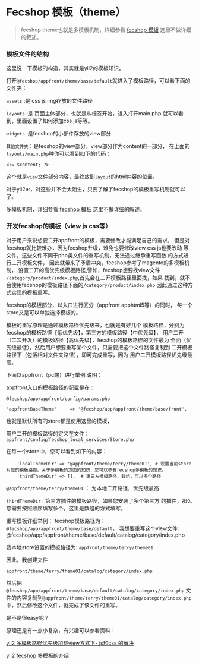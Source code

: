 Fecshop 模板（theme）
==============

> fecshop theme也就是多模板机制，详细参看
[fecshop 模板](http://www.fecshop.com/doc/fecshop-guide/develop/cn-1.0/guide-fecshop-rewrite-func.html#4-fecshopview-js-css)
这里不做详细的叙述。

### 模板文件的结构

这里说一下模板的构造，其实就是yii2的模板知识。

打开`@fecshop/appfront/theme/base/default`就进入了模板路径，可以看下面的文件夹：

`assets` :是 css js img存放的文件路径

`layouts` :是 页面主体部分，也就是从<html>标签开始，进入打开main.php
就可以看到，里面设置了如何添加css js等等。

`widgets` :是fecshop的小部件存放的view部分

`其他文件夹`：是fecshop的view部分，view部分作为content的一部分，
在上面的`layouts/main.php`种你可以看到如下的代码：

```
<?= $content; ?>
```

这个就是`view`文件部分内容，最终放到`layout`的html内容的位置。


对于yii2er，对这些并不会太陌生，只要了解了fecshop的模板重写机制就可以了。


多模板机制，详细参看
[fecshop 模板](http://www.fecshop.com/doc/fecshop-guide/develop/cn-1.0/guide-fecshop-rewrite-func.html#4-fecshopview-js-css)
这里不做详细的叙述。


### 开发fecshop的模板（view js css等）

对于用户来说想要二开appfront的模板，需要修改才能满足自己的需求，
但是对fecshop就比较难办，因为fecshop升级，难免也要修改view css js也要改动
等文件，这些文件不同于php类文件的重写机制，无法通过继承重写函数
的方式进行二开模板文件，
因此就带来了矛盾冲突，fecshop参考了magento的多模板机制，
设置二开的高优先级模板路径,譬如，fecshop想要找view文件
`/category/product/index.php`,首先会在二开模板路径里面找，如果
找到，就不会使用fecshop的模板路径下面的`/category/product/index.php`
因此通过这种方式实现的模板重写。

fecshop的模板部分，以入口进行区分（appfront apphtml5等）的同时，
每一个store又是可以单独选择模板的。

模板的重写原理是通过模板路径优先级来，也就是有好几个
模板路径，分别为fecshop的模板路径【低优先级】，第三方的模板路径【中优先级】，
用户二开（二次开发）的模板路径【高优先级】，fecshop的模板路径的文件最为
全面（优先级最低），然后用户想要重写某个文件，只需要把这个文件路径复制到
二开模板路径下（包括相对文件夹路径），即可完成重写，因为
用户二开模板路径优先级最高。


下面以appfront（pc端）进行举例
说明：

appfront入口的模板路径的配置是在：

`@fecshop/app/appfront/config/params.php`

```
'appfrontBaseTheme' 	=> '@fecshop/app/appfront/theme/base/front',
```

也就是默认所有的store都是使用这里的模板，

用户二开的模板路径的定义在文件：
`appfront/config/fecshop_local_services/Store.php`

在每一个store中，您可以看到如下的内容：

```
	'localThemeDir'	=> '@appfront/theme/terry/theme01', # 设置当前store对应的模板路径。关于多模板的方面的知识，您可以参看fecshop多模板的知识。
	'thirdThemeDir'	=> [],  # 第三方模板路径，数组，可以多个路径				
```

`@appfront/theme/terry/theme01` ： 为本地二开路径，优先级最高

`thirdThemeDir`	: 第三方插件的模板路径，如果您安装了多个第三方
的插件，那么您需要按照顺序填写多个，这里是数组的方式填写。


重写模板详细举例：
fecshop模板路径为：`@fecshop/app/appfront/theme/base/default`，
我想要重写这个view文件:
@fecshop/app/appfront/theme/base/default/catalog/category/index.php


我本地store设置的模板路径为:
`appfront/theme/terry/theme01`

因此，我创建文件

`appfront/theme/terry/theme01/catalog/category/index.php`

然后把`@fecshop/app/appfront/theme/base/default/catalog/category/index.php`
文件的内容复制到`@appfront/theme/terry/theme01/catalog/category/index.php`
中，然后修改这个文件，就完成了该文件的重写。

是不是很easy呢？

原理还是有一点小复杂，有兴趣可以参看资料：

[yii2 多模板路径优先级加载view方式下- js和css 的解决](http://www.fancyecommerce.com/2016/07/06/yii2-%e5%a4%9a%e6%a8%a1%e6%9d%bf%e8%b7%af%e5%be%84%e4%bc%98%e5%85%88%e7%ba%a7%e5%8a%a0%e8%bd%bdview%e6%96%b9%e5%bc%8f%e4%b8%8b-js%e5%92%8ccss-%e7%9a%84%e8%a7%a3%e5%86%b3/)

[yii2 fecshop 多模板的介绍](http://www.fancyecommerce.com/2016/06/30/yii2-fecshop-%e5%a4%9a%e6%a8%a1%e6%9d%bf%e7%9a%84%e4%bb%8b%e7%bb%8d/)





















